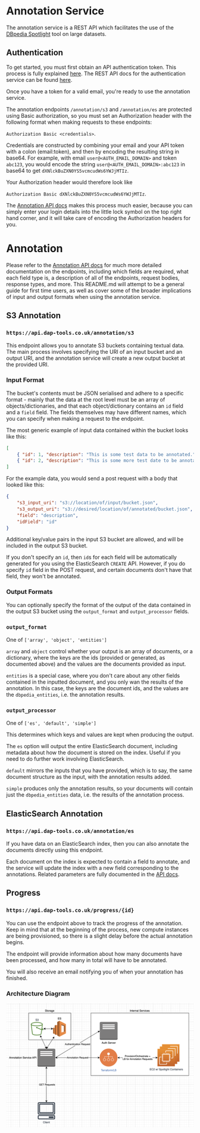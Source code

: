 # Annotation Service
The annotation service is a REST API which facilitates the use of the [DBpedia
Spotlight](https://www.dbpedia-spotlight.org/) tool on large datasets.

## Authentication
To get started, you must first obtain an API authentication token. This process
is fully explained
[here](https://github.com/nestauk/dap_dv_backends/tree/dev/src/services/authentication).
The REST API docs for the authentication service can be found
[here](https://api.dap-tools.co.uk/auth).

Once you have a token for a valid email, you're ready to use the
annotation service.

The annotation endpoints `/annotation/s3` and `/annotation/es` are protected using
Basic authorization, so you must set an Authorization header with the following
format when making requests to these endpoints: 

`Authorization Basic <credentials>`. 

Credentials are constructed by combining your email and your API token
with a colon (email:token), and then by encoding the resulting string in base64.
For example, with email `user@<AUTH_EMAIL_DOMAIN>` and token `abc123`, you would encode
the string `user@<AUTH_EMAIL_DOMAIN>:abc123` in base64 to get
`dXNlckBuZXN0YS5vcmcudWs6YWJjMTIz`. 

Your Authorization header would therefore look like 

`Authorization Basic dXNlckBuZXN0YS5vcmcudWs6YWJjMTIz`.

The [Annotation API docs](https://api.dap-tools.uk/annotation) makes this process
much easier, because you can simply enter your login details into the little
lock symbol on the top right hand corner, and it will take care of encoding the
Authorization headers for you.

# Annotation
Please refer to the [Annotation API docs](https://api.dap-tools.uk/annotation) for
much more detailed documentation on the endpoints, including which fields are
required, what each field type is, a description of all of the endpoints,
request bodies, response types, and more. This README.md will attempt to be a
general guide for first time users, as well as cover some of the broader
implications of input and output formats when using the annotation service.

## S3 Annotation
### `https://api.dap-tools.co.uk/annotation/s3`
This endpoint allows you to annotate S3 buckets containing textual data. The
main process involves specifying the URI of an input bucket and an output URI,
and the annotation service will create a new output bucket at the provided URI.
### Input Format
The bucket's contents must be JSON serialised and adhere to a specific format -
mainly that the data at the root level must be an array of objects/dictionaries,
and that each object/dictionary contains an `id` field and a `field` field. The
fields themselves may have different names, which you can specify when making a
request to the endpoint.

The most generic example of input data contained within the bucket looks like
this:

```json
[
    { "id": 1, "description": "This is some test data to be annotated." },
    { "id": 2, "description": "This is some more test date to be annotated." }
]
```

For the example data, you would send a post request with a body that looked like
this:

```json
{
    "s3_input_uri": "s3://location/of/input/bucket.json",
    "s3_output_uri": "s3://desired/location/of/annotated/bucket.json",
    "field": "description",
    "idField": "id"
}
```

Additional key/value pairs in the input S3 bucket are allowed, and will be
included in the output S3 bucket.

If you don't specify an `id`, then `id`s for each field will be automatically
generated for you using the ElasticSearch `CREATE` API. However, if you do
specify `id` field in the POST request, and certain documents don't have that
field, they won't be annotated.

### Output Formats
You can optionally specify the format of the output of the data contained in the
output S3 bucket using the `output_format` and `output_processor` fields.

### `output_format`


One of `['array', 'object', 'entities']`

`array` and `object` control whether your output is an array of documents, or a
dictionary, where the keys are the ids (provided or generated, as documented
above) and the values are the documents provided as input.

`entities` is a special case, where you don't care about any other fields
contained in the inputted document, and you only wan the results of the
annotation. In this case, the keys are the document ids, and the values are the
`dbpedia_entities`, i.e. the annotation results.

### `output_processor` 

One of `['es', 'default', 'simple']`

This determines which keys and values are kept when producing the output. 

The `es` option will output the entire ElasticSearch document, including
metadata about how the document is stored on the index. Useful if you need to do
further work involving ElasticSearch.
 
`default` mirrors the inputs that you have provided, which is to say, the same
document structure as the input, with the annotation results added.

`simple` produces only the annotation results, so your documents will contain
just the `dbpedia_entities` data, i.e. the results of the annotation process.

## ElasticSearch Annotation
### `https://api.dap-tools.co.uk/annotation/es`
If you have data on an ElasticSearch index, then you can also annotate the
documents directly using this endpoint. 

Each document on the index is expected to contain a field to annotate, and the
service will update the index with a new field corresponding to the annotations.
Related parameters are fully documented in the [API
docs](https://api.dap-tools.uk/annotation).

## Progress

### `https://api.dap-tools.co.uk/progress/{id}`

You can use the endpoint above to track the progress of the annotation. Keep in
mind that at the beginning of the process, new compute instances are being
provisioned, so there is a slight delay before the actual annotation begins. 

The endpoint will provide information about how many documents have been
processed, and how many in total will have to be annotated.

You will also receive an email notifying you of when your
annotation has finished.

### Architecture Diagram

![Annotation Service Architecture Diagram](./Architecture%20Diagram.png)

